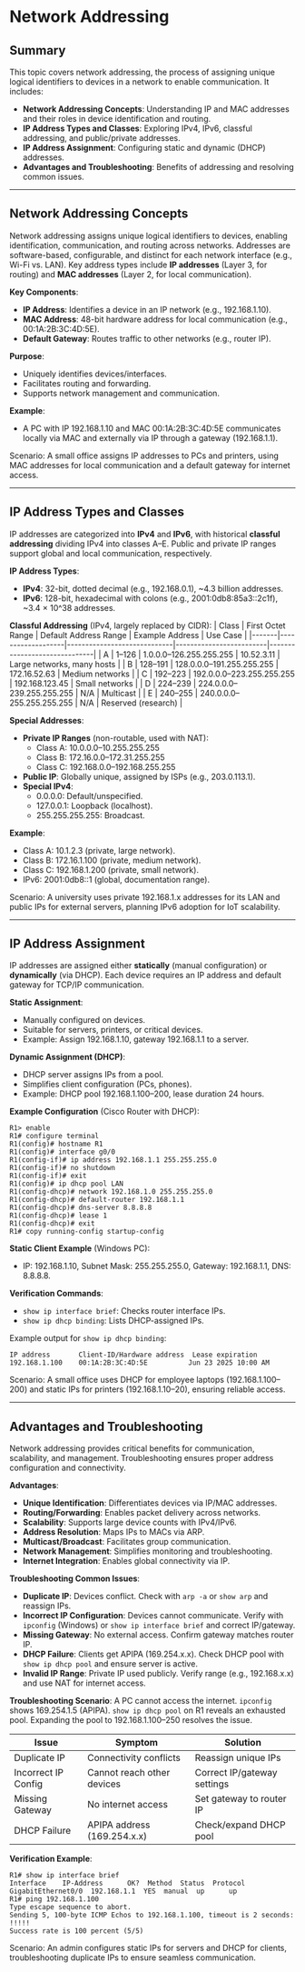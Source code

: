 # Network Addressing

## Summary

This topic covers network addressing, the process of assigning unique logical identifiers to devices in a network to enable communication. It includes:

* **Network Addressing Concepts**: Understanding IP and MAC addresses and their roles in device identification and routing.
* **IP Address Types and Classes**: Exploring IPv4, IPv6, classful addressing, and public/private addresses.
* **IP Address Assignment**: Configuring static and dynamic (DHCP) addresses.
* **Advantages and Troubleshooting**: Benefits of addressing and resolving common issues.

---

## Network Addressing Concepts

Network addressing assigns unique logical identifiers to devices, enabling identification, communication, and routing across networks. Addresses are software-based, configurable, and distinct for each network interface (e.g., Wi-Fi vs. LAN). Key address types include **IP addresses** (Layer 3, for routing) and **MAC addresses** (Layer 2, for local communication).

**Key Components**:
- **IP Address**: Identifies a device in an IP network (e.g., 192.168.1.10).
- **MAC Address**: 48-bit hardware address for local communication (e.g., 00:1A:2B:3C:4D:5E).
- **Default Gateway**: Routes traffic to other networks (e.g., router IP).

**Purpose**:
- Uniquely identifies devices/interfaces.
- Facilitates routing and forwarding.
- Supports network management and communication.

**Example**:
- A PC with IP 192.168.1.10 and MAC 00:1A:2B:3C:4D:5E communicates locally via MAC and externally via IP through a gateway (192.168.1.1).

Scenario: A small office assigns IP addresses to PCs and printers, using MAC addresses for local communication and a default gateway for internet access.

---

## IP Address Types and Classes

IP addresses are categorized into **IPv4** and **IPv6**, with historical **classful addressing** dividing IPv4 into classes A–E. Public and private IP ranges support global and local communication, respectively.

**IP Address Types**:
- **IPv4**: 32-bit, dotted decimal (e.g., 192.168.0.1), ~4.3 billion addresses.
- **IPv6**: 128-bit, hexadecimal with colons (e.g., 2001:0db8:85a3::2c1f), ~3.4 × 10^38 addresses.

**Classful Addressing** (IPv4, largely replaced by CIDR):
| Class | First Octet Range | Default Address Range       | Example Address         | Use Case                     |
|-------|-------------------|-----------------------------|-------------------------|------------------------------|
| A     | 1–126             | 1.0.0.0–126.255.255.255     | 10.52.3.11              | Large networks, many hosts   |
| B     | 128–191           | 128.0.0.0–191.255.255.255   | 172.16.52.63            | Medium networks              |
| C     | 192–223           | 192.0.0.0–223.255.255.255   | 192.168.123.45          | Small networks               |
| D     | 224–239           | 224.0.0.0–239.255.255.255   | N/A                     | Multicast                    |
| E     | 240–255           | 240.0.0.0–255.255.255.255   | N/A                     | Reserved (research)          |

**Special Addresses**:
- **Private IP Ranges** (non-routable, used with NAT):
  - Class A: 10.0.0.0–10.255.255.255
  - Class B: 172.16.0.0–172.31.255.255
  - Class C: 192.168.0.0–192.168.255.255
- **Public IP**: Globally unique, assigned by ISPs (e.g., 203.0.113.1).
- **Special IPv4**:
  - 0.0.0.0: Default/unspecified.
  - 127.0.0.1: Loopback (localhost).
  - 255.255.255.255: Broadcast.

**Example**:
- Class A: 10.1.2.3 (private, large network).
- Class B: 172.16.1.100 (private, medium network).
- Class C: 192.168.1.200 (private, small network).
- IPv6: 2001:0db8::1 (global, documentation range).

Scenario: A university uses private 192.168.1.x addresses for its LAN and public IPs for external servers, planning IPv6 adoption for IoT scalability.

---

## IP Address Assignment

IP addresses are assigned either **statically** (manual configuration) or **dynamically** (via DHCP). Each device requires an IP address and default gateway for TCP/IP communication.

**Static Assignment**:
- Manually configured on devices.
- Suitable for servers, printers, or critical devices.
- Example: Assign 192.168.1.10, gateway 192.168.1.1 to a server.

**Dynamic Assignment (DHCP)**:
- DHCP server assigns IPs from a pool.
- Simplifies client configuration (PCs, phones).
- Example: DHCP pool 192.168.1.100–200, lease duration 24 hours.

**Example Configuration** (Cisco Router with DHCP):
```
R1> enable
R1# configure terminal
R1(config)# hostname R1
R1(config)# interface g0/0
R1(config-if)# ip address 192.168.1.1 255.255.255.0
R1(config-if)# no shutdown
R1(config-if)# exit
R1(config)# ip dhcp pool LAN
R1(config-dhcp)# network 192.168.1.0 255.255.255.0
R1(config-dhcp)# default-router 192.168.1.1
R1(config-dhcp)# dns-server 8.8.8.8
R1(config-dhcp)# lease 1
R1(config-dhcp)# exit
R1# copy running-config startup-config
```

**Static Client Example** (Windows PC):
- IP: 192.168.1.10, Subnet Mask: 255.255.255.0, Gateway: 192.168.1.1, DNS: 8.8.8.8.

**Verification Commands**:
- `show ip interface brief`: Checks router interface IPs.
- `show ip dhcp binding`: Lists DHCP-assigned IPs.

Example output for `show ip dhcp binding`:
```
IP address       Client-ID/Hardware address  Lease expiration
192.168.1.100    00:1A:2B:3C:4D:5E          Jun 23 2025 10:00 AM
```

Scenario: A small office uses DHCP for employee laptops (192.168.1.100–200) and static IPs for printers (192.168.1.10–20), ensuring reliable access.

---

## Advantages and Troubleshooting

Network addressing provides critical benefits for communication, scalability, and management. Troubleshooting ensures proper address configuration and connectivity.

**Advantages**:
- **Unique Identification**: Differentiates devices via IP/MAC addresses.
- **Routing/Forwarding**: Enables packet delivery across networks.
- **Scalability**: Supports large device counts with IPv4/IPv6.
- **Address Resolution**: Maps IPs to MACs via ARP.
- **Multicast/Broadcast**: Facilitates group communication.
- **Network Management**: Simplifies monitoring and troubleshooting.
- **Internet Integration**: Enables global connectivity via IP.

**Troubleshooting Common Issues**:
- **Duplicate IP**: Devices conflict. Check with `arp -a` or `show arp` and reassign IPs.
- **Incorrect IP Configuration**: Devices cannot communicate. Verify with `ipconfig` (Windows) or `show ip interface brief` and correct IP/gateway.
- **Missing Gateway**: No external access. Confirm gateway matches router IP.
- **DHCP Failure**: Clients get APIPA (169.254.x.x). Check DHCP pool with `show ip dhcp pool` and ensure server is active.
- **Invalid IP Range**: Private IP used publicly. Verify range (e.g., 192.168.x.x) and use NAT for internet access.

**Troubleshooting Scenario**: A PC cannot access the internet. `ipconfig` shows 169.254.1.5 (APIPA). `show ip dhcp pool` on R1 reveals an exhausted pool. Expanding the pool to 192.168.1.100–250 resolves the issue.

| Issue                | Symptom                        | Solution                              |
|----------------------|--------------------------------|---------------------------------------|
| Duplicate IP         | Connectivity conflicts        | Reassign unique IPs                  |
| Incorrect IP Config  | Cannot reach other devices    | Correct IP/gateway settings          |
| Missing Gateway      | No internet access            | Set gateway to router IP             |
| DHCP Failure         | APIPA address (169.254.x.x)   | Check/expand DHCP pool               |

**Verification Example**:
```
R1# show ip interface brief
Interface    IP-Address      OK?  Method  Status  Protocol
GigabitEthernet0/0  192.168.1.1  YES  manual  up      up
R1# ping 192.168.1.100
Type escape sequence to abort.
Sending 5, 100-byte ICMP Echos to 192.168.1.100, timeout is 2 seconds:
!!!!!
Success rate is 100 percent (5/5)
```

Scenario: An admin configures static IPs for servers and DHCP for clients, troubleshooting duplicate IPs to ensure seamless communication.